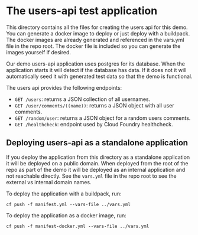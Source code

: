 # The users-api test application

This directory contains all the files for creating the users api for this
demo.  You can generate a docker image to deploy or just deploy with a
buildpack.  The docker images are already generated and referenced in the
vars.yml file in the repo root.  The docker file is included so you can
generate the images yourself if desired.

Our demo users-api application uses postgres for its database.  When the
application starts it will detect if the database has data.  If it does not
it will automatically seed it with generated test data so that the demo is
functional.

The users api provides the following endpoints: 

* `GET /users`: returns a JSON collection of all usernames.
* `GET /user/comments/((name))`: returns a JSON object with all user comments.
* `GET /random/user`: returns a JSON object for a random users comments.
* `GET /healthcheck`: endpoint used by Cloud Foundry healthcheck.

## Deploying users-api as a standalone application

If you deploy the application from this directory as a standalone application
it will be deployed on a public domain.  When deployed from the root of the
repo as part of the demo it will be deployed as an internal application and
not reachable directly.  See the `vars.yml` file in the repo root to see
the external vs internal domain names.

To deploy the application with a buildpack, run:
```
cf push -f manifest.yml --vars-file ../vars.yml
```
To deploy the application as a docker image, run:
```
cf push -f manifest-docker.yml --vars-file ../vars.yml
```

